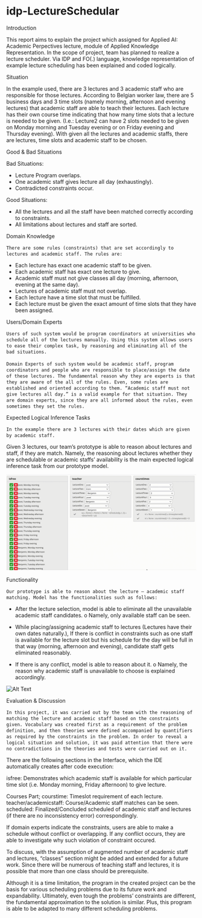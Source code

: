 # idp-LectureSchedular

Introduction

This report aims to explain the project which assigned for Applied AI: Academic Perpectives lecture, module of Applied Knowledge Representation. In the scope of project, team has planned to realize a lecture scheduler. Via IDP and FO(.) language, knowledge representation of example lecture scheduling has been explained and coded logically.

Situation

In the example used, there are 3 lectures and 3 academic staff who are responsible for those lectures. According to Belgian worker law, there are 5 business days and 3 time slots (namely morning, afternoon and evening lectures) that academic staff are able to teach their lectures. Each lecture has their own course time indicating that how many time slots that a lecture is needed to be given. (I.e.: Lecture2 can have 2 slots needed to be given on Monday morning and Tuesday evening or on Friday evening and Thursday evening). With given all the lectures and academic staffs, there are lectures, time slots and academic staff to be chosen.


Good & Bad Situations

Bad Situations:
-	Lecture Program overlaps.
-	One academic staff gives lecture all day (exhaustingly).
-	Contradicted constraints occur.

Good Situations:
-	All the lectures and all the staff have been matched correctly according to constraints.
-	All limitations about lectures and staff are sorted. 

Domain Knowledge

	There are some rules (constraints) that are set accordingly to lectures and academic staff. The rules are:

-	Each lecture has exact one academic staff to be given. 
-	Each academic staff has exact one lecture to give.
-	Academic staff must not give classes all day (morning, afternoon, evening at the same day).
-	Lectures of academic staff must not overlap.
-	Each lecture have a time slot that must be fulfilled.
-	Each lecture must be given the exact amount of time slots that they have been assigned.


Users/Domain Experts

	Users of such system would be program coordinators at universities who schedule all of the lectures manually. Using this system allows users to ease their complex task, by reasoning and eliminating all of the bad situations.

	Domain Experts of such system would be academic staff, program coordinators and people who are responsible to place/assign the date of these lectures. The fundamental reason why they are experts is that they are aware of the all of the rules. Even, some rules are established and oriented according to them. “Academic staff must not give lectures all day.” is a valid example for that situation. They are domain experts, since they are all informed about the rules, even sometimes they set the rules.   

Expected Logical Inference Tasks

	In the example there are 3 lectures with their dates which are given by academic staff.	
Given 3 lectures, our team’s prototype is able to reason about lectures and staff, if they are match. Namely, the reasoning about lectures whether they are schedulable or academic staffs’ availability is the main expected logical inference task from our prototype model.

![Alt Text](https://github.com/eremkaralar/idp-LectureSchedular/blob/main/images/conflict_demo.gif)

Functionality

	Our prototype is able to reason about the lecture – academic staff matching. Model has the functionalities such as follows:

-	After the lecture selection, model is able to eliminate all the unavailable academic staff candidates.
o	Namely, only available staff can be seen.

-	While placing/assigning academic staff to lectures (Lectures have their own dates naturally.), If there is conflict in constraints such as one staff is available for the lecture slot but his schedule for the day will be full in that way (morning, afternoon and evening), candidate staff gets eliminated reasonably.

-	If there is any conflict, model is able to reason about it.
o	Namely, the reason why academic staff is unavailable to choose is explained accordingly. 


![Alt Text](https://github.com/eremkaralar/idp-LectureSchedular/blob/main/images/selection_demo.gif)

Evaluation & Discussion

	In this project, it was carried out by the team with the reasoning of matching the lecture and academic staff based on the constraints given. Vocabulary was created first as a requirement of the problem definition, and then theories were defined accompanied by quantifiers as required by the constraints in the problem. In order to reveal a logical situation and solution, it was paid attention that there were no contradictions in the theories and tests were carried out on it.

There are the following sections in the Interface, which the IDE automatically creates after code execution:

isfree: Demonstrates which academic staff is available for which particular time slot (i.e. Monday morning, Friday afternoon) to give lecture.

Courses Part;
courstime:  Timeslot requirement of each lecture.
teacher/academicstaff: Course/Academic staff matches can be seen.
scheduled: Finalized/Concluded scheduled of academic staff and lectures (if there are no inconsistency error) correspondingly.

If domain experts indicate the constraints, users are able to make a schedule without conflict or overlapping. If any conflict occurs, they are able to investigate why such violation of constraint occured.

To discuss, with the assumption of augmented number of academic staff and lectures, “classes” section might be added and extended for a future work. Since there will be numerous of teaching staff and lectures, it is possible that more than one class should be prerequisite.

Although it is a time limitation, the program in the created project can be the basis for various scheduling problems due to its future work and expandability. Ultimately, even tough the problems’ constraints are different, the fundamental approximation to the solution is similar. Plus, this program is able to be adapted to many different scheduling problems.






